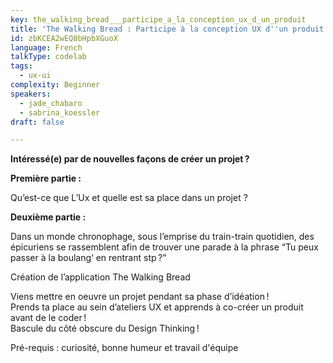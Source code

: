 ```yaml
---
key: the_walking_bread___participe_a_la_conception_ux_d_un_produit
title: 'The Walking Bread : Participe à la conception UX d''un produit'
id: zbKCEA2wEQ8bHpbXGuoX
language: French
talkType: codelab
tags:
  - ux-ui
complexity: Beginner
speakers:
  - jade_chabaro
  - sabrina_koessler
draft: false

---
```


**Intéressé(e) par de nouvelles façons de créer un projet ?**

__Première partie :__

Qu’est-ce que L’Ux et quelle est sa place dans un projet ?

__Deuxième partie :__

Dans un monde chronophage, sous l’emprise du train-train quotidien, des épicuriens se rassemblent afin de trouver une parade à la phrase “Tu peux passer à la boulang‘ en rentrant stp ?”

Création de l’application The Walking Bread

Viens mettre en oeuvre un projet pendant sa phase d’idéation !\
Prends ta place au sein d’ateliers UX et apprends à co-créer un produit avant de le coder !\
Bascule du côté obscure du Design Thinking !

Pré-requis : curiosité, bonne humeur et travail d'équipe
